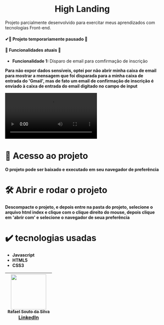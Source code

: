 <h1 align = "center">High Landing</h1>
<p>Projeto parcialmente desenvolvido para exercitar meus aprendizados com tecnologias Front-end.</p>
<h4>
  ✔🚧 Projeto temporariamente pausado 🚧
</h4>
<h4>🔨 Funcionalidades atuais 🔨 </h4>
<ul>
  <li><strong>Funcionalidade 1: </strong>Disparo de email para comfirmação de inscrição</li>
</ul>

<p><strong>Para não expor dados sensíveis, optei por não abrir minha caixa de email para mostrar a mensagem que foi disparada para a minha caixa de entrada do 'Gmail', mas de fato um email de confirmação de inscrição é enviado à caixa de entrada do email digitado no campo de input</strong></p>

<video src="https://github.com/Rafael-a11y/High-Landing/assets/63820646/54a95c25-366d-48d1-9a35-c0d19cebf308"></video>

# 📁 Acesso ao projeto

**O projeto pode ser baixado e executado em seu navegador de preferência**

# 🛠️ Abrir e rodar o projeto

**Descompacte o projeto, e depois entre na pasta do projeto, selecione o arquivo html index e clique com o clique direito do mouse, depois clique em 'abrir com' e selecione o navegador de seua preferência**

# ✔️ tecnologias usadas
<ul>
  <li><strong>Javascript</strong></li>
  <li><strong>HTML5</strong></li>
  <li><strong>CSS3</strong></li>
</ul>

| [<img src="https://github.com/Rafael-a11y/SeteDiasDeCodigoProgramacao/assets/63820646/c4ef5e3f-3a75-4eab-93c5-2f4b38b9b275" width=115><br><sub>Rafael Souto da Silva</sub><br><a href="https://www.linkedin.com/in/rafael-souto-da-silva-920335211/" target="_blank">LinkedIn</a>](https://www.linkedin.com/in/rafael-souto-da-silva-920335211/) |
| :---: |



